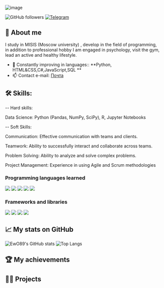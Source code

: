 ![image](https://github.com/EwO89/EwO89/assets/139001963/484efdfc-fd60-499c-beb9-a5a8db38d2c3.png)


![GitHub followers](https://img.shields.io/github/followers/EwO89?style=social)
[![Telegram](path-to-telegram-icon.png)](https://t.me/EwO_889)


## 🚀 About me
I study in MISIS (Moscow university) , develop in the field of programming, in addition to professional hobby I am engaged in psychology, visit the gym, lead an active and healthy lifestyle.

- 🌱 Constantly improving in languages:: **Python, HTML&CSS,C#,JavaScript,SQL **
- 📫 Contact e-mail: [Почта](mailto:andrej.kazannikov@gmail.com)

## 🛠️ Skills:
-- Hard skills:

  Data Science: Python (Pandas, NumPy, SciPy), R, Jupyter Notebooks
  
-- Soft Skills:

  Communication: Effective communication with teams and clients.

  Teamwork: Ability to successfully interact and collaborate across teams.

  Problem Solving: Ability to analyze and solve complex problems.

  Project Management: Experience in using Agile and Scrum methodologies


### Programming languages learned

<img src="https://img.shields.io/badge/Python-F08080?style=for-the-badge&logo=pythonB&logoColor=red" /> <img src="https://img.shields.io/badge/HTML-FFFAFA?style=for-the-badge&logo=htmlB&logoColor=red" /> <img src="https://img.shields.io/badge/CSS-DAA520?style=for-the-badge&logo=CSSB&logoColor=red" /> <img src="https://img.shields.io/badge/JavaScript-8B008B?style=for-the-badge&logo=javascriptB&logoColor=red" /> <img src="https://img.shields.io/badge/SQL-008000?style=for-the-badge&logo=SQLB&logoColor=red" />


### Frameworks and libraries

<img src="https://img.shields.io/badge/Flask-32CD32?style=for-the-badge&logo=flaskB&logoColor=red" /> <img src="https://img.shields.io/badge/Django-FFFF00?style=for-the-badge&logo=DjangoB&logoColor=red" /> <img src="https://img.shields.io/badge/React-00FFFF?style=for-the-badge&logo=ReactB&logoColor=red" /> <img src="https://img.shields.io/badge/Vue.js-7B68EE?style=for-the-badge&logo=Vue.jsB&logoColor=red" />








## 📈 My stats on  GitHub

![EwO89's GitHub stats](https://github-readme-stats.vercel.app/api?username=EwO89&show_icons=true&theme=radical)
![Top Langs](https://github-readme-stats.vercel.app/api/top-langs/?username=EwO89&theme=radical&layout=compact)

## 🏆 My achievements




## 👨‍💻 Projects



